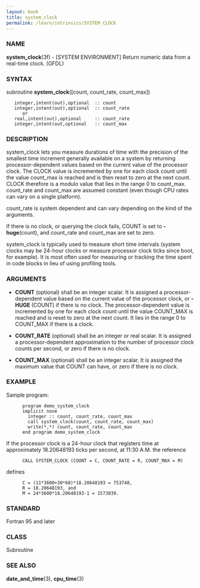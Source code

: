 ```yaml
---
layout: book
title: system_clock
permalink: /learn/intrinsics/SYSTEM_CLOCK
---
```

### NAME

**system\_clock**(3f) - \[SYSTEM ENVIRONMENT\] Return numeric data from a real-time clock.
(GFDL)

### SYNTAX

subroutine **system\_clock**(\[count, count\_rate, count\_max\])

```
   integer,intent(out),optional  :: count
   integer,intent(out),optional  :: count_rate
      or
   real,intent(out),optional     :: count_rate
   integer,intent(out,optional   :: count_max
```

### DESCRIPTION

system\_clock lets you measure durations of time with the precision of
the smallest time increment generally available on a system by returning
processor-dependent values based on the current value of the processor
clock. The CLOCK value is incremented by one for each clock count until
the value count\_max is reached and is then reset to zero at the next
count. CLOCK therefore is a modulo value that lies in the range 0 to
count\_max. count\_rate and count\_max are assumed constant (even though
CPU rates can vary on a single platform).

count\_rate is system dependent and can vary depending on the kind of
the arguments.

If there is no clock, or querying the clock fails, COUNT is set to
**-huge**(count), and count\_rate and count\_max are set to zero.

system\_clock is typically used to measure short time intervals (system
clocks may be 24-hour clocks or measure processor clock ticks since
boot, for example). It is most often used for measuring or tracking the
time spent in code blocks in lieu of using profiling tools.

### ARGUMENTS

  - **COUNT**
    (optional) shall be an integer scalar. It is assigned a
    processor-dependent value based on the current value of the
    processor clock, or **-HUGE** (COUNT) if there is no clock. The
    processor-dependent value is incremented by one for each clock count
    until the value COUNT\_MAX is reached and is reset to zero at the
    next count. It lies in the range 0 to COUNT\_MAX if there is a
    clock.

  - **COUNT\_RATE**
    (optional) shall be an integer or real scalar. It is assigned a
    processor-dependent approximation to the number of processor clock
    counts per second, or zero if there is no clock.

  - **COUNT\_MAX**
    (optional) shall be an integer scalar. It is assigned the maximum
    value that COUNT can have, or zero if there is no clock.

### EXAMPLE

Sample program:

```
      program demo_system_clock
      implicit none
        integer :: count, count_rate, count_max
        call system_clock(count, count_rate, count_max)
        write(*,*) count, count_rate, count_max
      end program demo_system_clock
```

If the processor clock is a 24-hour clock that registers time at
approximately 18.20648193 ticks per second, at 11:30 A.M. the reference

```
      CALL SYSTEM_CLOCK (COUNT = C, COUNT_RATE = R, COUNT_MAX = M)
```

defines

```
      C = (11*3600+30*60)*18.20648193 = 753748,
      R = 18.20648193, and
      M = 24*3600*18.20648193-1 = 1573039.
```

### STANDARD

Fortran 95 and later

### CLASS

Subroutine

### SEE ALSO

**date\_and\_time**(3), **cpu\_time**(3)
